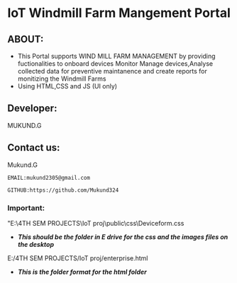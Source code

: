 # IoT Windmill Farm Mangement Portal

## ABOUT:
- This Portal supports WIND MILL FARM MANAGEMENT by providing fuctionalities to onboard devices Monitor Manage devices,Analyse collected data for preventive maintanence and create reports for monitizing the Windmill Farms
- Using HTML,CSS and JS
(UI only)

## Developer:

  MUKUND.G

## Contact us: 

 Mukund.G
 ``````
 EMAIL:mukund2305@gmail.com
 
 GITHUB:https://github.com/Mukund324
 ``````
 ### Important:

"E:\4TH SEM PROJECTS\IoT proj\public\css\Deviceform.css 
- ***This should be the folder in E drive for the css and the images files on the desktop***

E:/4TH SEM PROJECTS/IoT proj/enterprise.html 
- ***This is the folder format for the html folder***
